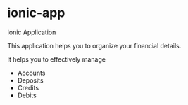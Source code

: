 # ionic-app
Ionic Application

This application helps you to organize your financial details.

It helps you to effectively manage

* Accounts
* Deposits
* Credits
* Debits